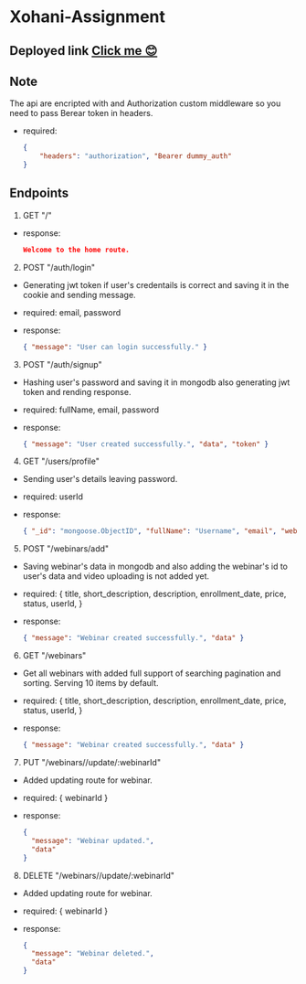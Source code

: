 # Xohani-Assignment

## Deployed link [Click me 😊](https://xohani-assignment.onrender.com)

## Note
The api are encripted with and Authorization custom middleware so you need to pass Berear token in headers.

- required: 
    ```json
    {
        "headers": "authorization", "Bearer dummy_auth"
    }
    ```

## Endpoints

1. GET "/"

- response:
    ```json
    Welcome to the home route.
    ```

2. POST "/auth/login"
- Generating jwt token if user's credentails is correct and saving it in the cookie and sending message.

- required:
    email, password

- response:
    ```json
    { "message": "User can login successfully." }
    ```

3. POST "/auth/signup"
- Hashing user's password and saving it in mongodb also generating jwt token and rending response.

- required:
    fullName, email, password

- response:
    ```json
    { "message": "User created successfully.", "data", "token" }
    ```

4. GET "/users/profile"
- Sending user's details leaving password.

- required:
    userId

- response:
    ```json
    { "_id": "mongoose.ObjectID", "fullName": "Username", "email", "webinars"_ }
    ```

5. POST "/webinars/add"
- Saving webinar's data in mongodb and also adding the webinar's id to user's data and video uploading is not added yet.

- required:
    {
      title,
      short_description,
      description,
      enrollment_date,
      price,
      status,
      userId,
    }

- response:
    ```json
    { "message": "Webinar created successfully.", "data" }
    ```

6. GET "/webinars"
- Get all webinars with added full support of searching pagination and sorting. Serving 10 items by default.

- required:
    {
      title,
      short_description,
      description,
      enrollment_date,
      price,
      status,
      userId,
    }

- response:
    ```json
    { "message": "Webinar created successfully.", "data" }
    ```

7. PUT "/webinars//update/:webinarId"
- Added updating route for webinar.

- required:
    {
     webinarId
    }

- response:
    ```json
    {
      "message": "Webinar updated.",
      "data"
    }
    ```

8. DELETE "/webinars//update/:webinarId"
- Added updating route for webinar.

- required:
    {
     webinarId
    }

- response:
    ```json
    {
      "message": "Webinar deleted.",
      "data"
    }
    ```
